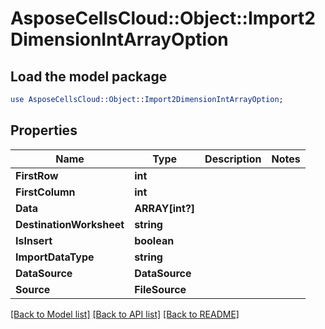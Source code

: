 # AsposeCellsCloud::Object::Import2DimensionIntArrayOption 

## Load the model package
```perl
use AsposeCellsCloud::Object::Import2DimensionIntArrayOption;
```

## Properties
Name | Type | Description | Notes
------------ | ------------- | ------------- | -------------
**FirstRow** | **int** |  |
**FirstColumn** | **int** |  |
**Data** | **ARRAY[int?]** |  |
**DestinationWorksheet** | **string** |  |
**IsInsert** | **boolean** |  |
**ImportDataType** | **string** |  |
**DataSource** | **DataSource** |  |
**Source** | **FileSource** |  |  

[[Back to Model list]](../README.md#documentation-for-models) [[Back to API list]](../README.md#documentation-for-api-endpoints) [[Back to README]](../README.md)

